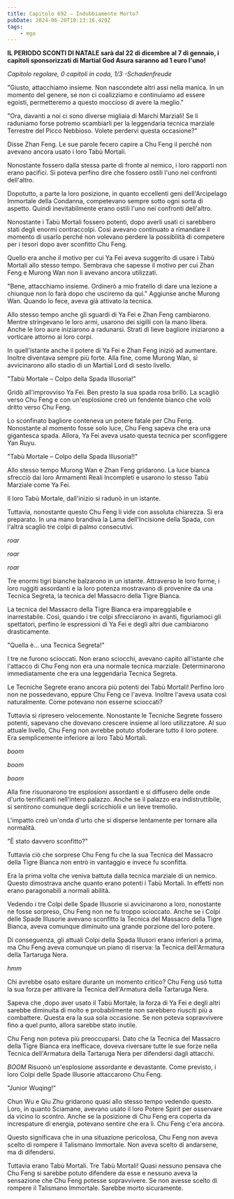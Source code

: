 ```yaml
---
title: Capitolo 692 – Indubbiamente Morto?
pubDate: 2024-06-20T10:13:16.420Z
tags:
    - mga
---
```



<strong>IL PERIODO SCONTI DI NATALE sarà dal 22 di dicembre al 7 di gennaio, i capitoli sponsorizzati di Martial God Asura saranno ad 1 euro l'uno!</strong>


<em>Capitolo regolare,
0 capitoli in coda, 1/3
-Schadenfreude</em>


"Giusto, attacchiamo insieme. Non nascondete altri assi nella manica. In un momento del genere, se non ci coalizziamo e continuiamo ad essere egoisti, permetteremo a questo moccioso di avere la meglio."


"Ora, davanti a noi ci sono diverse migliaia di Marchi Marziali! Se li raduniamo forse potremo scambiarli per la leggendaria tecnica marziale Terrestre del Picco Nebbioso. Volete perdervi questa occasione?"


Disse Zhan Feng. Le sue parole fecero capire a Chu Feng il perché non avevano ancora usato i loro Tabù Mortali.


Nonostante fossero dalla stessa parte di fronte al nemico, i loro rapporti non erano pacifici. Si poteva perfino dire che fossero ostili l'uno nei confronti dell'altro.


Dopotutto, a parte la loro posizione, in quanto eccellenti geni dell'Arcipelago Immortale della Condanna, competevano sempre sotto ogni sorta di aspetto. Quindi inevitabilmente erano ostili l'uno nei confronti dell'altro.


Nonostante i Tabù Mortali fossero potenti, dopo averli usati ci sarebbero stati degli enormi contraccolpi. Così avevano continuato a rimandare il momento di usarlo perché non volevano perdere la possibilità di competere per i tesori dopo aver sconfitto Chu Feng.


Quello era anche il motivo per cui Ya Fei aveva suggerito di usare i Tabù Mortali allo stesso tempo. Sembrava che sapesse il motivo per cui Zhan Feng e Murong Wan non li avevano ancora utilizzati.


"Bene, attacchiamo insieme. Ordinerò a mio fratello di dare una lezione a chiunque non lo farà dopo che usciremo da qui." Aggiunse anche Murong Wan. Quando lo fece, aveva già attivato la tecnica.


Allo stesso tempo anche gli sguardi di Ya Fei e Zhan Feng cambiarono. Mentre stringevano le loro armi, usarono dei sigilli con la mano libera. Anche le loro aure iniziarono a radunarsi. Strati di lieve bagliore iniziarono a vorticare attorno ai loro corpi.


In quell'istante anche il potere di Ya Fei e Zhan Feng iniziò ad aumentare. Inoltre diventava sempre più forte. Alla fine, come Murong Wan, si avvicinarono allo stadio di un Martial Lord di sesto livello.


"Tabù Mortale – Colpo della Spada Illusoria!"


Gridò all'improvviso Ya Fei. Ben presto la sua spada rosa brillò. La scagliò verso Chu Feng e con un'esplosione creò un fendente bianco che volò dritto verso Chu Feng.


Lo sconfinato bagliore conteneva un potere fatale per Chu Feng. Nonostante al momento fosse solo luce, Chu Feng sapeva che era una gigantesca spada. Allora, Ya Fei aveva usato questa tecnica per sconfiggere Yan Ruyu.


"Tabù Mortale – Colpo della Spada Illusoria!!"


Allo stesso tempo Murong Wan e Zhan Feng gridarono. La luce bianca sfrecciò dai loro Armamenti Reali Incompleti e usarono lo stesso Tabù Marziale come Ya Fei.


Il loro Tabù Mortale, dall'inizio si radunò in un istante.


Tuttavia, nonostante questo Chu Feng li vide con assoluta chiarezza. Si era preparato. In una mano brandiva la Lama dell'Incisione della Spada, con l'altra scagliò tre colpi di palmo consecutivi.


*roar*


*roar*


*roar*


Tre enormi tigri bianche balzarono in un istante. Attraverso le loro forme, i loro ruggiti assordanti e la loro potenza mostravano di provenire da una Tecnica Segreta, la tecnica del Massacro della Tigre Bianca.


La tecnica del Massacro della Tigre Bianca era impareggiabile e inarrestabile. Così, quando i tre colpi sfrecciarono in avanti, figuriamoci gli spettatori, perfino le espressioni di Ya Fei e degli altri due cambiarono drasticamente.


"Quella è... una Tecnica Segreta!"


I tre ne furono scioccati. Non erano sciocchi, avevano capito all'istante che l'attacco di Chu Feng non era una normale tecnica marziale. Determinarono immediatamente che era una leggendaria Tecnica Segreta.


Le Tecniche Segrete erano ancora più potenti dei Tabù Mortali! Perfino loro non ne possedevano, eppure Chu Feng ce l'aveva. Inoltre l'aveva usata così naturalmente. Come potevano non esserne scioccati?


Tuttavia si ripresero velocemente. Nonostante le Tecniche Segrete fossero potenti, sapevano che dovevano crescere insieme al loro utilizzatore. Al suo attuale livello, Chu Feng non avrebbe potuto sfoderare tutto il loro potere. Era semplicemente inferiore ai loro Tabù Mortali.


*boom*


*boom*


*boom*


Alla fine risuonarono tre esplosioni assordanti e si diffusero delle onde d'urto terrificanti nell'intero palazzo. Anche se il palazzo era indistruttibile, si sentirono comunque degli scricchiolii e un lieve tremolio.


L'impatto creò un'onda d'urto che si disperse lentamente per tornare alla normalità.


"È stato davvero sconfitto?"


Tuttavia ciò che sorprese Chu Feng fu che la sua Tecnica del Massacro della Tigre Bianca non entrò in vantaggio e invece fu sconfitta.


Era la prima volta che veniva battuta dalla tecnica marziale di un nemico. Questo dimostrava anche quanto erano potenti i Tabù Mortali. In effetti non erano paragonabili a normali abilità.


Vedendo i tre Colpi delle Spade Illusorie si avvicinarono a loro, nonostante ne fosse sorpreso, Chu Feng non ne fu troppo scioccato. Anche se i Colpi delle Spade Illusorie avevano sconfitto la Tecnica del Massacro della Tigre Bianca, aveva comunque diminuito una grande porzione del loro potere.


Di conseguenza, gli attuali Colpi della Spada Illusori erano inferiori a prima, ma Chu Feng aveva comunque un piano di riserva: la Tecnica dell'Armatura della Tartaruga Nera.


*hmm*


Chi avrebbe osato esitare durante un momento critico? Chu Feng usò tutta la sua forza per attivare la Tecnica dell'Armatura della Tartaruga Nera.


Sapeva che ,dopo aver usato il Tabù Mortale, la forza di Ya Fei e degli altri sarebbe diminuita di molto e probabilmente non sarebbero riusciti più a combattere. Questa era la sua sola occasione. Se non poteva sopravvivere fino a quel punto, allora sarebbe stato inutile.


Chu Feng non poteva più preoccuparsi. Dato che la Tecnica del Massacro della Tigre Bianca era inefficace, doveva riversare tutte le sue forze nella Tecnica dell'Armatura della Tartaruga Nera per difendersi dagli attacchi.


*BOOM* Risuonò un'esplosione assordante e devastante. Come previsto, i loro Colpi delle Spade Illusorie attaccarono Chu Feng.


"Junior Wuqing!"


Chun Wu e Qiu Zhu gridarono quasi allo stesso tempo vedendo questo. Loro, in quanto Sciamane, avevano usato il loro Potere Spirit per osservare da vicino lo scontro. Anche se la posizione di Chu Feng era coperta da increspature di energia, potevano sentire che era lì. Chu Feng c'era ancora.


Questo significava che in una situazione pericolosa, Chu Feng non aveva scelto di rompere il Talismano Immortale. Non aveva scelto di andarsene, ma di difendersi.


Tuttavia erano Tabù Mortali. Tre Tabù Mortali! Quasi nessuno pensava che Chu Feng si sarebbe potuto difendere da esse e nessuno aveva la sensazione che Chu Feng potesse sopravvivere. Se non avesse scelto di rompere il Talismano Immortale. Sarebbe morto sicuramente.
                                


                                




